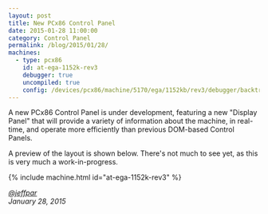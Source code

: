 ```yaml
---
layout: post
title: New PCx86 Control Panel
date: 2015-01-28 11:00:00
category: Control Panel
permalink: /blog/2015/01/28/
machines:
  - type: pcx86
    id: at-ega-1152k-rev3
    debugger: true
    uncompiled: true
    config: /devices/pcx86/machine/5170/ega/1152kb/rev3/debugger/backtrack/machine.xml
---
```


A new PCx86 Control Panel is under development, featuring a new "Display Panel" that will provide a variety of
information about the machine, in real-time, and operate more efficiently than previous DOM-based Control Panels.

A preview of the layout is shown below.  There's not much to see yet, as this is very much a work-in-progress.

{% include machine.html id="at-ega-1152k-rev3" %}

*[@jeffpar](http://twitter.com/jeffpar)*  
*January 28, 2015*
